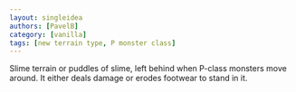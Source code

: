 ```yaml
---
layout: singleidea
authors: [PavelB]
category: [vanilla]
tags: [new terrain type, P monster class]
---
```

Slime terrain or puddles of slime, left behind when P-class monsters move around. It either deals damage or erodes footwear to stand in it.

